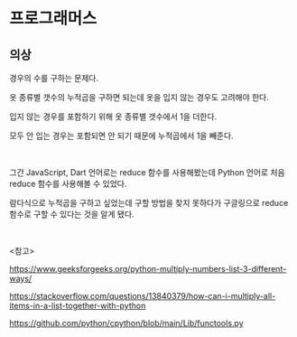 # 프로그래머스

## 의상

경우의 수를 구하는 문제다.

옷 종류별 갯수의 누적곱을 구하면 되는데 옷을 입지 않는 경우도 고려해야 한다.

입지 않는 경우를 포함하기 위해 옷 종류별 갯수에서 1을 더한다.

모두 안 입는 경우는 포함되면 안 되기 때문에 누적곱에서 1을 빼준다.

<br>

그간 JavaScript, Dart 언어로는 reduce 함수를 사용해봤는데 Python 언어로 처음 reduce 함수를 사용해볼 수 있었다.

람다식으로 누적곱을 구하고 싶었는데 구할 방법을 찾지 못하다가 구글링으로 reduce 함수로 구할 수 있다는 것을 알게 됐다.

<br>

<참고>

https://www.geeksforgeeks.org/python-multiply-numbers-list-3-different-ways/

https://stackoverflow.com/questions/13840379/how-can-i-multiply-all-items-in-a-list-together-with-python

https://github.com/python/cpython/blob/main/Lib/functools.py

